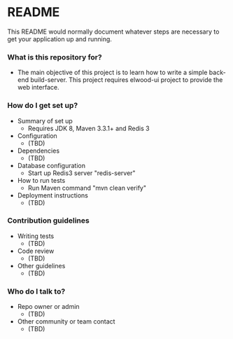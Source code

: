 # README #

This README would normally document whatever steps are necessary to get your application up and running.

### What is this repository for? ###

* The main objective of this project is to learn how to write a simple back-end build-server. This project requires elwood-ui project to provide the web interface.

### How do I get set up? ###

* Summary of set up
    * Requires JDK 8, Maven 3.3.1+ and Redis 3
* Configuration
    * (TBD)
* Dependencies
    * (TBD)
* Database configuration
    * Start up Redis3 server "redis-server"
* How to run tests
    * Run Maven command "mvn clean verify"
* Deployment instructions
    * (TBD)

### Contribution guidelines ###

* Writing tests
    * (TBD)
* Code review
    * (TBD)
* Other guidelines
    * (TBD)

### Who do I talk to? ###

* Repo owner or admin
    * (TBD)
* Other community or team contact
    * (TBD)